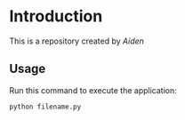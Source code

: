 # Introduction


This is a repository created by *Aiden*


## Usage


Run this command to execute the application:


`python filename.py`
